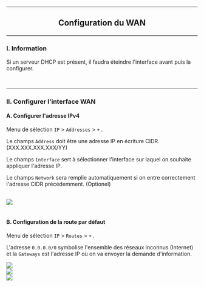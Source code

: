 ------------------------------------------------------------------------------------------------------------------------------------------------------------------------------------------------------
## <p align='center'> Configuration du WAN </p>

------------------------------------------------------------------------------------------------------------------------------------------------------------------------------------------------------
### I. Information
Si un serveur DHCP est présent, il faudra éteindre l'interface avant puis la configurer.

<br />

------------------------------------------------------------------------------------------------------------------------------------------------------------------------------------------------------
### II. Configurer l'interface WAN
#### A. Configurer l'adresse IPv4
Menu de sélection `IP` > `Addresses` > `+` .

Le champs `Address` doit être une adresse IP en écriture CIDR. (XXX.XXX.XXX.XXX/YY)

Le champs `Interface` sert à sélectionner l'interface sur laquel on souhaite appliquer l'adresse IP.

Le champs `Network` sera remplie automatiquement si on entre correctement l'adresse CIDR précédemment. (Optionel)

<br />

<img src='https://github.com/Drthrax74/Mikrotik/assets/35907/1cd7218e-7204-4c6e-9f54-a1938f55b17e' />

<br />
<br />

#### B. Configuration de la route par défaut
Menu de sélection `IP` > `Routes` > `+` .

L'adresse `0.0.0.0/0` symbolise l'ensemble des réseaux inconnus (Internet) et la `Gateways` est l'adresse IP où on va envoyer la demande d'information.

<img src='https://github.com/Drthrax74/Mikrotik/assets/35907/1596da4d-652a-4f77-a760-bf49977e664e' />

<br />

<img src='https://github.com/Drthrax74/Mikrotik/assets/35907/7990b207-d8a0-45cf-8825-e7932c831afe' />


<br />

<img src='https://github.com/Drthrax74/Mikrotik/assets/35907/7aae00c1-52e2-4f6f-963d-a1b5d480a359' />


<br />
<br />
